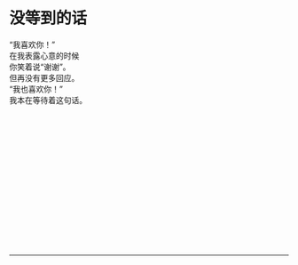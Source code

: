 # 没等到的话

“我喜欢你！”\
在我表露心意的时候\
你笑着说“谢谢”。\
但再没有更多回应。\
“我也喜欢你！”\
我本在等待着这句话。
<br>
<br>
<br>
<br>
<br>
<br>
<br>
<br>
<br>
<br>
<br>
<br>
<br>
<br>
<br>
<br>

---
